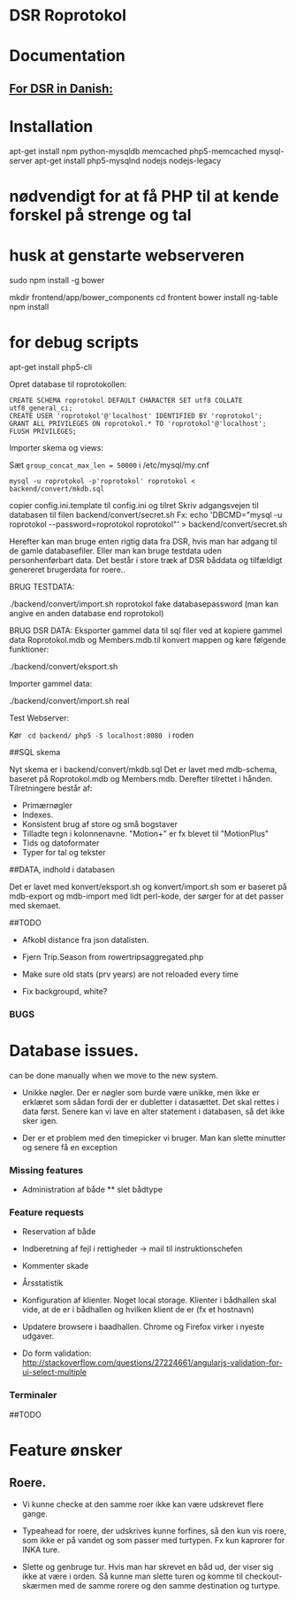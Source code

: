 # DSR Roprotokol

# Documentation

## [For DSR in Danish:](http://htmlpreview.github.io/?https://github.com/elgaard/DSR-roprotokol/blob/master/documentation/DSR.html)

# Installation

apt-get install npm python-mysqldb memcached php5-memcached mysql-server
apt-get install php5-mysqlnd nodejs nodejs-legacy
  # nødvendigt for at få PHP til at kende forskel på strenge og tal
  # husk at genstarte webserveren

sudo npm install -g bower


mkdir frontend/app/bower_components
cd frontent
bower install ng-table
npm install

# for debug scripts
apt-get install php5-cli

Opret database til roprotokollen:

    CREATE SCHEMA roprotokol DEFAULT CHARACTER SET utf8 COLLATE utf8_general_ci;
    CREATE USER 'roprotokol'@'localhost' IDENTIFIED BY 'roprotokol';
    GRANT ALL PRIVILEGES ON roprotokol.* TO 'roprotokol'@'localhost';
    FLUSH PRIVILEGES;

Importer skema og views:

Sæt <code>group_concat_max_len = 50000</code> i /etc/mysql/my.cnf

    mysql -u roprotokol -p'roprotokol' roprotokol < backend/convert/mkdb.sql

  copier config.ini.template til config.ini og tilret
Skriv adgangsvejen til databasen til filen backend/convert/secret.sh
Fx:
  echo 'DBCMD="mysql -u roprotokol --password=roprotokol roprotokol"' >  backend/convert/secret.sh


Herefter kan man bruge enten rigtig data fra DSR, hvis man har adgang til de gamle databasefiler. Eller man kan bruge testdata uden personhenførbart data. Det består i store træk af DSR båddata og tilfældigt genereret brugerdata for roere..


BRUG TESTDATA:

./backend/convert/import.sh roprotokol fake databasepassword
(man kan angive en anden database end roprotokol)


BRUG DSR DATA:
Eksporter gammel data til sql filer ved at kopiere gammel data Roprotokol.mdb og Members.mdb.til konvert mappen og køre følgende funktioner:

   ./backend/convert/eksport.sh

Importer gammel data:

   ./backend/convert/import.sh real

Test Webserver:

Kør
<code>
   cd backend/
   php5 -S localhost:8080
</code>
i roden


##SQL skema

Nyt skema er i backend/convert/mkdb.sql
Det er lavet med mdb-schema, baseret på Roprotokol.mdb og Members.mdb. Derefter tilrettet i hånden. Tilretningere består af:

* Primærnøgler 
* Indexes. 
* Konsistent brug af store og små bogstaver
* Tilladte tegn i kolonnenavne. "Motion+" er fx blevet til "MotionPlus"	     	  
* Tids og datoformater
* Typer for tal og tekster


##DATA, indhold i databasen

Det er lavet med konvert/eksport.sh og konvert/import.sh som er baseret på mdb-export og mdb-import med lidt perl-kode, der sørger for at det passer med skemaet.


##TODO
* Afkobl distance fra json datalisten.
* Fjern Trip.Season from rowertripsaggregated.php

* Make sure old stats (prv years) are not reloaded every time
* Fix backgroupd, white?

### BUGS

# Database issues.

can be done manually when we move to the new system.

* Unikke nøgler. Der er nøgler som burde være unikke, men ikke er erklæret som sådan fordi der er dubletter i datasættet. Det skal rettes i data først.
Senere kan vi lave en alter statement i databasen, så det ikke sker igen.

* Der er et problem med den timepicker vi bruger. Man kan slette minutter og senere få en exception

### Missing features

* Administration af både
  ** slet bådtype


### Feature requests

* Reservation af både
* Indberetning af fejl i rettigheder -> mail til instruktionschefen

* Kommenter skade


* Årsstatistik
* Konfiguration af klienter. Noget local storage. Klienter i bådhallen skal vide, at de er i bådhallen og hvilken klient de er (fx et hostnavn)
* Updatere browsere i baadhallen. Chrome og Firefox virker i nyeste udgaver.
* Do form validation: http://stackoverflow.com/questions/27224661/angularjs-validation-for-ui-select-multiple



### Terminaler

##TODO

# Feature ønsker

## Roere.

* Vi kunne checke at den samme roer ikke kan være udskrevet flere gange.

* Typeahead for roere, der udskrives kunne forfines, så den kun vis roere, som ikke er på vandet og som passer med turtypen. Fx kun kaprorer for INKA ture.

* Slette og genbruge tur. Hvis man har skrevet en båd ud, der viser sig ikke at være i orden. Så kunne man slette turen og komme til checkout-skærmen med de samme rorere og den samme destination og turtype.

